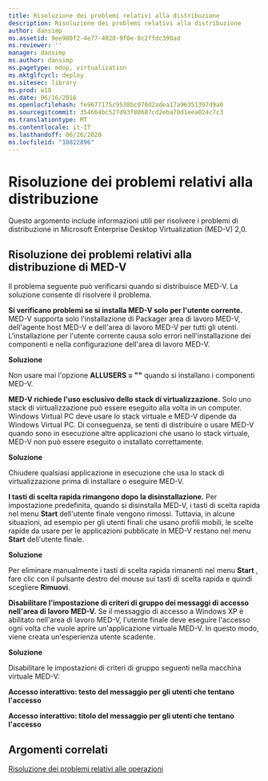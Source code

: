 ```yaml
---
title: Risoluzione dei problemi relativi alla distribuzione
description: Risoluzione dei problemi relativi alla distribuzione
author: dansimp
ms.assetid: 9ee980f2-4e77-4020-9f0e-8c2ffdc390ad
ms.reviewer: ''
manager: dansimp
ms.author: dansimp
ms.pagetype: mdop, virtualization
ms.mktglfcycl: deploy
ms.sitesec: library
ms.prod: w10
ms.date: 06/16/2016
ms.openlocfilehash: fe9677175c9538bc070d2adea17a96351397d9a0
ms.sourcegitcommit: 354664bc527d93f80687cd2eba70d1eea024c7c3
ms.translationtype: MT
ms.contentlocale: it-IT
ms.lasthandoff: 06/26/2020
ms.locfileid: "10822896"
---
```

# Risoluzione dei problemi relativi alla distribuzione


Questo argomento include informazioni utili per risolvere i problemi di distribuzione in Microsoft Enterprise Desktop Virtualization (MED-V) 2,0.

## Risoluzione dei problemi relativi alla distribuzione di MED-V


Il problema seguente può verificarsi quando si distribuisce MED-V. La soluzione consente di risolvere il problema.

**Si verificano problemi se si installa MED-V solo per l'utente corrente.** MED-V supporta solo l'installazione di Packager area di lavoro MED-V, dell'agente host MED-V e dell'area di lavoro MED-V per tutti gli utenti. L'installazione per l'utente corrente causa solo errori nell'installazione dei componenti e nella configurazione dell'area di lavoro MED-V.

**Soluzione**

Non usare mai l'opzione **ALLUSERS = ""** quando si installano i componenti MED-V.

**MED-V richiede l'uso esclusivo dello stack di virtualizzazione.** Solo uno stack di virtualizzazione può essere eseguito alla volta in un computer. Windows Virtual PC deve usare lo stack virtuale e MED-V dipende da Windows Virtual PC. Di conseguenza, se tenti di distribuire o usare MED-V quando sono in esecuzione altre applicazioni che usano lo stack virtuale, MED-V non può essere eseguito o installato correttamente.

**Soluzione**

Chiudere qualsiasi applicazione in esecuzione che usa lo stack di virtualizzazione prima di installare o eseguire MED-V.

**I tasti di scelta rapida rimangono dopo la disinstallazione.** Per impostazione predefinita, quando si disinstalla MED-V, i tasti di scelta rapida nel menu **Start** dell'utente finale vengono rimossi. Tuttavia, in alcune situazioni, ad esempio per gli utenti finali che usano profili mobili, le scelte rapide da usare per le applicazioni pubblicate in MED-V restano nel menu **Start** dell'utente finale.

**Soluzione**

Per eliminare manualmente i tasti di scelta rapida rimanenti nel menu **Start** , fare clic con il pulsante destro del mouse sui tasti di scelta rapida e quindi scegliere **Rimuovi**.

**Disabilitare l'impostazione di criteri di gruppo dei messaggi di accesso nell'area di lavoro MED-V.** Se il messaggio di accesso a Windows XP è abilitato nell'area di lavoro MED-V, l'utente finale deve eseguire l'accesso ogni volta che vuole aprire un'applicazione virtuale MED-V. In questo modo, viene creata un'esperienza utente scadente.

**Soluzione**

Disabilitare le impostazioni di criteri di gruppo seguenti nella macchina virtuale MED-V:

**Accesso interattivo: testo del messaggio per gli utenti che tentano l'accesso**

**Accesso interattivo: titolo del messaggio per gli utenti che tentano l'accesso**

## Argomenti correlati


[Risoluzione dei problemi relativi alle operazioni](operations-troubleshooting-medv2.md)

 

 





